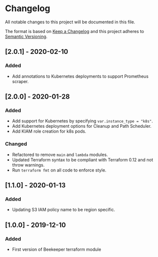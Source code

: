 # Changelog
All notable changes to this project will be documented in this file.

The format is based on [Keep a Changelog](http://keepachangelog.com/en/1.0.0/) and this project adheres to [Semantic Versioning](http://semver.org/spec/v2.0.0.html).

## [2.0.1] - 2020-02-10
### Added
- Add annotations to Kubernetes deployments to support Prometheus scraper.

## [2.0.0] - 2020-01-28
### Added
- Add support for Kubernetes by specifying `var.instance_type = "k8s"`.
- Add Kubernetes deployment options for Cleanup and Path Scheduler.
- Add KIAM role creation for k8s pods.

### Changed
- Refactored to remove `main` and `lambda` modules.
- Updated Terraform syntax to be compliant with Terraform 0.12 and not throw warnings.
- Run `terraform fmt` on all code to enforce style.

## [1.1.0] - 2020-01-13
### Added
- Updating S3 IAM policy name to be region specific.

## [1.0.0] - 2019-12-10
### Added
- First version of Beekeeper terraform module
